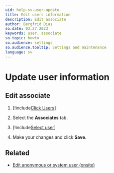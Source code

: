 ```yaml
---
uid: help-sv-user-update
title: Edit users information
description: Edit associate
author: Bergfrid Dias
so.date: 03.27.2023
keywords: user, associate
so.topic: howto
so.audience: settings
so.audience.tooltip: Settings and maintenance
language: sv
---
```


# Update user information

## Edit associate

1. [!include[Click Users](includes/goto-users.md)]

2. Select the **Associates** tab.

3. [!include[Select user](includes/select-user.md)]

4. Make your changes and click **Save**.

## Related

* [Edit anonymous or system user (onsite)][1]

<!-- Referenced links -->
[1]: other-users.md

<!-- Referenced images -->


